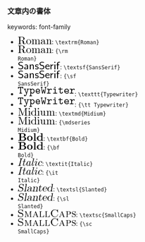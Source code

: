 
### 文章内の書体

keywords: font-family

- ![Roman](images/font-roman.png): <code>\textrm{Roman}</code>
- ![Roman](images/font-roman.png): <code>{\rm Roman}</code>
- ![SansSerif](images/font-sansserif.png): <code>\textsf{SansSerif}</code>
- ![SansSerif](images/font-sansserif.png): <code>{\sf SansSerif}</code> 
- ![TypeWriter](images/font-typewriter.png): <code>\texttt{Typewriter}</code>
- ![TypeWriter](images/font-typewriter.png): <code>{\tt Typewriter}</code>
- ![Midium](images/font-midium.png): <code>\textmd{Midium}</code>
- ![Midium](images/font-midium.png): <code>{\mdseries Midium}	</code>
- ![Bold](images/font-bold.png): <code>\textbf{Bold}</code>
- ![Bold](images/font-bold.png): <code>{\bf Bold}</code>
- ![Italic](images/font-italic.png): <code>\textit{Italic}</code>
- ![Italic](images/font-italic.png): <code>{\it Italic}</code>
- ![Slanted](images/font-slanted.png): <code>\textsl{Slanted}</code>
- ![Slanted](images/font-slanted.png): <code>{\sl Slanted}</code>
- ![SmallCaps](images/font-smallcaps.png): <code>\textsc{SmallCaps}</code>
- ![SmallCaps](images/font-smallcaps.png): <code>{\sc SmallCaps}</code>
